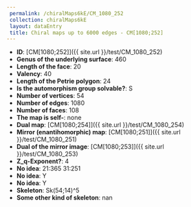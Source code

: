 ```yaml
--- 
 permalink: /chiralMaps6kE/CM_1080_252 
 collection: chiralMaps6kE
 layout: dataEntry
 title: Chiral maps up to 6000 edges - CM[1080;252]
---
```


- **ID**: [CM[1080;252]]({{ site.url }}/test/CM_1080_252)
- **Genus of the underlying surface**: 460
- **Length of the face**: 20
- **Valency**: 40
- **Length of the Petrie polygon**: 24
- **Is the automorphism group solvable?**: S
- **Number of vertices**: 54
- **Number of edges**: 1080
- **Number of faces**: 108
- **The map is self-**: none
- **Dual map**: [CM[1080;254]]({{ site.url }}/test/CM_1080_254)
- **Mirror (enantihomorphic) map**: [CM[1080;251]]({{ site.url }}/test/CM_1080_251)
- **Dual of the mirror image**: [CM[1080;253]]({{ site.url }}/test/CM_1080_253)
- **Z_q-Exponent?**: 4
- **No idea**:  21:365 31:251
- **No idea**: Y
- **No idea**: Y
- **Skeleton**: Sk(54;14)^5
- **Some other kind of skeleton**: nan
